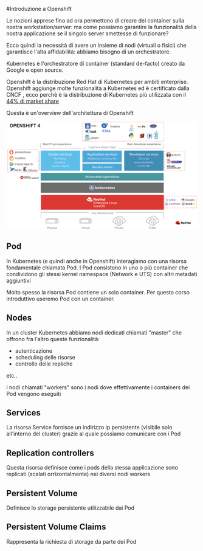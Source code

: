 #Introduzione a Openshift

Le nozioni apprese fino ad ora permettono di creare dei container sulla nostra workstation/server: ma come possiamo garantire la funzionalità della nostra applicazione se il singolo server smettesse di funzionare? 

Ecco quindi la necessità di avere un insieme di nodi (virtuali o fisici) che garantisce l'alta affidabilità: abbiamo bisogno di un orchestratore.

Kubernetes è l'orchestratore di container (standard de-facto) creato da Google e open source.

Openshift è la distribuzione Red Hat di Kubernetes per ambiti enterprise. Openshift aggiunge molte funzionalità a Kubernetes ed è certificato dalla CNCF , ecco perchè è la distribuzione di Kubernetes più utilizzata con il [44% di market share](https://www.openshift.com/blog/enterprise-kubernetes-with-openshift-part-one)

Questa è un'overview dell'architettura di Openshift

![GetImage](./images/OCP4_Architecture-1.webp)

## Pod

In Kubernetes (e quindi anche in Openshift) interagiamo con una risorsa fondamentale chiamata Pod.
I Pod consistono in uno o più container che condividono gli stessi kernel namespace (Network e UTS) con altri metadati aggiuntivi

Molto spesso la risorsa Pod contiene un solo container. Per questo corso introduttivo useremo Pod con un container.

## Nodes




In un cluster Kubernetes abbiamo nodi dedicati chiamati "master" che offrono fra l'altro queste funzionalità:

- autenticazione
- scheduling delle risorse
- controllo delle repliche

etc..

i nodi chiamati "workers" sono i nodi dove effettivamente i containers dei Pod vengono eseguiti

## Services

La risorsa Service fornisce un indirizzo ip persistente (visibile solo all'interno del cluster) grazie al quale possiamo comunicare con i Pod

## Replication controllers

Questa risorsa definisce come i pods della stessa applicazione sono replicati (scalati orrizontalmente) nei diversi nodi workers

## Persistent Volume

Definisce lo storage persistente utilizzabile dai Pod

## Persistent Volume Claims

Rappresenta la richiesta di storage da parte dei Pod












